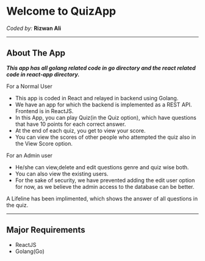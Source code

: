 # Welcome to QuizApp
*Coded by:* **Rizwan Ali**

----------
About The App
-------------
***This app has all golang related code in go directory and the react related code in react-app directory.***

For a Normal User
- This app is coded in React and relayed in backend using Golang. 
- We have an app for which the backend is implemented as a REST API. Frontend is in ReactJS.
- In this App, you can play Quiz(in the Quiz option), which have questions that have 10 points for each correct answer. 
- At the end of each quiz, you get to view your score. 
- You can view the scores of other people who attempted the quiz also in the View Score option.

For an Admin user
- He/she can view,delete and edit questions genre and quiz wise both. 
- You can also view the existing users. 
- For the sake of security, we have prevented adding the edit user option for now, as we believe the admin access to the database can be better.

A Lifeline has been implimented, which shows the answer of all questions in the quiz. 

----------
Major Requirements
-------------
- ReactJS
- Golang(Go)
